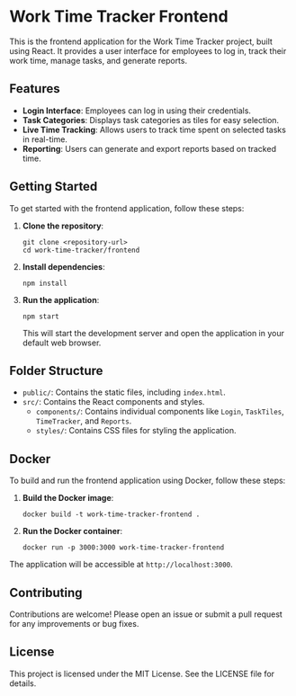 # Work Time Tracker Frontend

This is the frontend application for the Work Time Tracker project, built using React. It provides a user interface for employees to log in, track their work time, manage tasks, and generate reports.

## Features

- **Login Interface**: Employees can log in using their credentials.
- **Task Categories**: Displays task categories as tiles for easy selection.
- **Live Time Tracking**: Allows users to track time spent on selected tasks in real-time.
- **Reporting**: Users can generate and export reports based on tracked time.

## Getting Started

To get started with the frontend application, follow these steps:

1. **Clone the repository**:
   ```
   git clone <repository-url>
   cd work-time-tracker/frontend
   ```

2. **Install dependencies**:
   ```
   npm install
   ```

3. **Run the application**:
   ```
   npm start
   ```

   This will start the development server and open the application in your default web browser.

## Folder Structure

- `public/`: Contains the static files, including `index.html`.
- `src/`: Contains the React components and styles.
  - `components/`: Contains individual components like `Login`, `TaskTiles`, `TimeTracker`, and `Reports`.
  - `styles/`: Contains CSS files for styling the application.

## Docker

To build and run the frontend application using Docker, follow these steps:

1. **Build the Docker image**:
   ```
   docker build -t work-time-tracker-frontend .
   ```

2. **Run the Docker container**:
   ```
   docker run -p 3000:3000 work-time-tracker-frontend
   ```

The application will be accessible at `http://localhost:3000`.

## Contributing

Contributions are welcome! Please open an issue or submit a pull request for any improvements or bug fixes.

## License

This project is licensed under the MIT License. See the LICENSE file for details.
